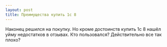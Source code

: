 ```yaml
---
layout: post 
title: Преимущества купить 1с 8 
--- 
```

Наконец решился на покупку. Но кроме достоинств купить 1с 8 нашёл уйму недостатков в отзывах. Кто пользовался? Действительно все так плохо?